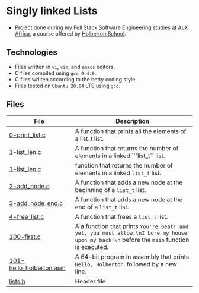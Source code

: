 # Singly linked Lists

- Project done during my Full Stack Software Engineering studies at [ALX Africa](https://www.alxafrica.com/software-engineering-2022/), a course offered by [Holberton School](https://www.holbertonschool.com/).

## Technologies
- Files written in ```vi```, ```vim```, and ```emacs``` editors. 
- C files compiled using ```gcc 9.4.0```.
- C files wriiten according to the betty coding style. 
- Files tested on ```Ubuntu 20.04``` LTS using ```gcc```.

## Files

| File | Description |
| ---  | --- |
|[0-print_list.c](0-print_list.c)|A function that prints all the elements of a list_t list.|
|[1-list_len.c](1-list_len.c)|A function that returns the number of elements in a linked ```list_t`` list.|
|[1-list_len.c](1-list_len.c)| function that returns the number of elements in a linked ```list_t``` list. |
|[2-add_node.c](2-add_node.c)|A function that adds a new node at the beginning of a ```list_t``` list.|
|[3-add_node_end.c](3-add_node_end.c)|A function that adds a new node at the end of a ```list_t``` list.|
|[4-free_list.c](4-free_list.c)|A function that frees a ```list_t``` list.|
|[100-first.c](100-first.c)|A a function that prints ```You're beat! and yet, you must allow,\nI bore my house upon my back!\n``` before the ```main``` function is executed.
|[101-hello_holberton.asm](101-hello_holberton.asm)|A 64-bit program in assembly that prints ```Hello, Holberton```, followed by a new line.|
|[lists.h](lists.h)|Header file|
